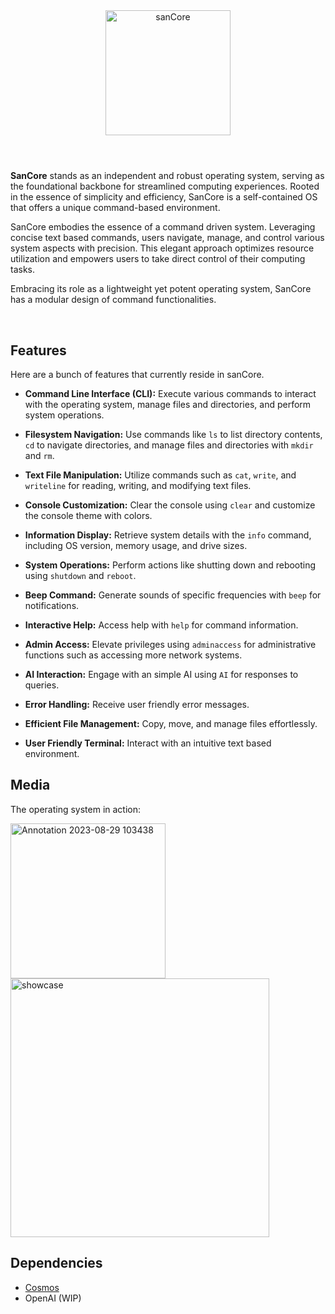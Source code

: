 <html>
  
<div align="center">
  <img alt="sanCore" src="https://github.com/sanDigitals/sanCore/assets/97965051/936454a8-dcb0-4c6a-aae9-7b588c4e44ec" width="200" />
</div>

#

<br/>
<b>SanCore</b> stands as an independent and robust operating system, serving as the foundational backbone for streamlined computing experiences. Rooted in the essence of simplicity and efficiency, SanCore is a self-contained OS that offers a unique command-based environment.

SanCore embodies the essence of a command driven system. Leveraging concise text based commands, users navigate, manage, and control various system aspects with precision. This elegant approach optimizes resource utilization and empowers users to take direct control of their computing tasks.

Embracing its role as a lightweight yet potent operating system, SanCore has a modular design of command functionalities.

<br/>


## Features

Here are a bunch of features that currently reside in sanCore.

- **Command Line Interface (CLI):** Execute various commands to interact with the operating system, manage files and directories, and perform system operations.

- **Filesystem Navigation:** Use commands like `ls` to list directory contents, `cd` to navigate directories, and manage files and directories with `mkdir` and `rm`.

- **Text File Manipulation:** Utilize commands such as `cat`, `write`, and `writeline` for reading, writing, and modifying text files.

- **Console Customization:** Clear the console using `clear` and customize the console theme with colors.

- **Information Display:** Retrieve system details with the `info` command, including OS version, memory usage, and drive sizes.

- **System Operations:** Perform actions like shutting down and rebooting using `shutdown` and `reboot`.

- **Beep Command:** Generate sounds of specific frequencies with `beep` for notifications.

- **Interactive Help:** Access help with `help` for command information.

- **Admin Access:** Elevate privileges using `adminaccess` for administrative functions such as accessing more network systems.

- **AI Interaction:** Engage with an simple AI using `AI` for responses to queries.

- **Error Handling:** Receive user friendly error messages.

- **Efficient File Management:** Copy, move, and manage files effortlessly.

- **User Friendly Terminal:** Interact with an intuitive text based environment.


## Media

The operating system in action:

<div></div>

<img width="248" alt="Annotation 2023-08-29 103438" src="https://github.com/sanDigitals/sanCore/assets/97965051/6fb7a828-9d65-4eda-90be-3c3d40f2f768">


</div>
<div>
<img width="414" alt="showcase" src="https://github.com/sanDigitals/sanCore/assets/97965051/940dbb14-2958-4816-bb24-0e46783d299f">
</div>


## Dependencies
- [Cosmos](https://github.com/Cosmos)
- OpenAI (WIP)

